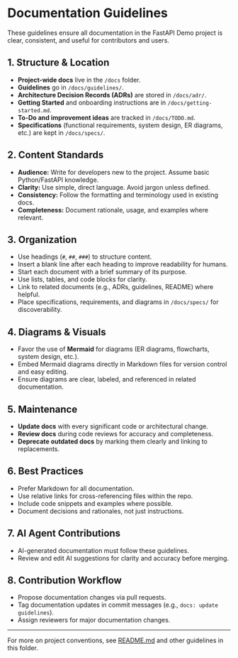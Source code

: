 # Documentation Guidelines

These guidelines ensure all documentation in the FastAPI Demo project is clear, consistent, and useful for contributors and users.

## 1. Structure & Location

- **Project-wide docs** live in the `/docs` folder.
- **Guidelines** go in `/docs/guidelines/`.
- **Architecture Decision Records (ADRs)** are stored in `/docs/adr/`.
- **Getting Started** and onboarding instructions are in `/docs/getting-started.md`.
- **To-Do and improvement ideas** are tracked in `/docs/TODO.md`.
- **Specifications** (functional requirements, system design, ER diagrams, etc.) are kept in `/docs/specs/`.

## 2. Content Standards

- **Audience:** Write for developers new to the project. Assume basic Python/FastAPI knowledge.
- **Clarity:** Use simple, direct language. Avoid jargon unless defined.
- **Consistency:** Follow the formatting and terminology used in existing docs.
- **Completeness:** Document rationale, usage, and examples where relevant.

## 3. Organization

- Use headings (`#`, `##`, `###`) to structure content.
- Insert a blank line after each heading to improve readability for humans.
- Start each document with a brief summary of its purpose.
- Use lists, tables, and code blocks for clarity.
- Link to related documents (e.g., ADRs, guidelines, README) where helpful.
- Place specifications, requirements, and diagrams in `/docs/specs/` for discoverability.

## 4. Diagrams & Visuals

- Favor the use of **Mermaid** for diagrams (ER diagrams, flowcharts, system design, etc.).
- Embed Mermaid diagrams directly in Markdown files for version control and easy editing.
- Ensure diagrams are clear, labeled, and referenced in related documentation.

## 5. Maintenance

- **Update docs** with every significant code or architectural change.
- **Review docs** during code reviews for accuracy and completeness.
- **Deprecate outdated docs** by marking them clearly and linking to replacements.

## 6. Best Practices

- Prefer Markdown for all documentation.
- Use relative links for cross-referencing files within the repo.
- Include code snippets and examples where possible.
- Document decisions and rationales, not just instructions.

## 7. AI Agent Contributions

- AI-generated documentation must follow these guidelines.
- Review and edit AI suggestions for clarity and accuracy before merging.

## 8. Contribution Workflow

- Propose documentation changes via pull requests.
- Tag documentation updates in commit messages (e.g., `docs: update guidelines`).
- Assign reviewers for major documentation changes.

---

For more on project conventions, see [README.md](../../README.md) and other guidelines in this folder.